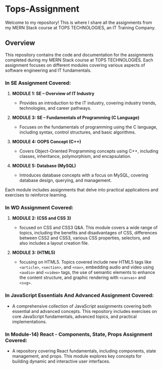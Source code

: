 # Tops-Assignment

Welcome to my repository! This is where I share all the assignments from my MERN Stack course at TOPS TECHNOLOGIES, an IT Training Company.

## Overview

This repository contains the code and documentation for the assignments completed during my MERN Stack course at TOPS TECHNOLOGIES. Each assignment focuses on different modules covering various aspects of software engineering and IT fundamentals.

### In SE Assignment Covered:

1. **MODULE 1: SE – Overview of IT Industry**
   - Provides an introduction to the IT industry, covering industry trends, technologies, and career pathways.

2. **MODULE 3: SE – Fundamentals of Programming (C Language)**
   - Focuses on the fundamentals of programming using the C language, including syntax, control structures, and basic algorithms.

3. **MODULE 4: OOPS Concept (C++)**
   - Covers Object-Oriented Programming concepts using C++, including classes, inheritance, polymorphism, and encapsulation.

4. **MODULE 5: Database (MySQL)**
   - Introduces database concepts with a focus on MySQL, covering database design, querying, and management.

Each module includes assignments that delve into practical applications and exercises to reinforce learning.

### In WD Assignment Covered:

1. **MODULE 2: (CSS and CSS 3)**
   - focused on CSS and CSS3 Q&A. This module covers a wide range of topics, including the benefits and disadvantages of CSS, differences between CSS2 and CSS3, various CSS properties, selectors, and also includes a layout creation file.

2. **MODULE 3: (HTML5)**
   - focusing on HTML5. Topics covered include new HTML5 tags like `<article>`, `<section>`, and `<nav>`, embedding audio and video using `<audio>` and `<video>` tags, the use of semantic elements to enhance the content structure, and graphic rendering with `<canvas>` and `<svg>`.

### In JavaScript Essentials And Advanced Assignment Covered:

   - A comprehensive collection of JavaScript assignments covering both essential and advanced concepts. This repository includes exercises on core JavaScript fundamentals, advanced topics, and practical implementations.
  
### In Module-14) React - Components, State, Props Assignment Covered:

   - A repository covering React fundamentals, including components, state management, and props. This module explores key concepts for building dynamic and interactive user interfaces.
